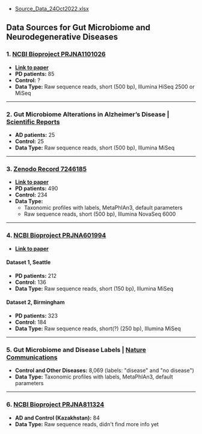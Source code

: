 - [Source_Data_24Oct2022.xlsx](https://zenodo.org/records/7246185)


## Data Sources for Gut Microbiome and Neurodegenerative Diseases

### 1. [NCBI Bioproject PRJNA1101026](https://www.ncbi.nlm.nih.gov/bioproject/PRJNA1101026/)
- **[Link to paper](https://www.nature.com/articles/s41531-024-00681-7)**
- **PD patients:** 85
- **Control:** ?
- **Data Type:** Raw sequence reads, short (500 bp), Illumina HiSeq 2500 or MiSeq

---

### 2. Gut Microbiome Alterations in Alzheimer’s Disease | [Scientific Reports](https://www.nature.com/articles/s41598-022-24645-9)
- **AD patients:** 25
- **Control:** 25
- **Data Type:** Raw sequence reads, short (500 bp), Illumina MiSeq

---

### 3. [Zenodo Record 7246185](https://zenodo.org/records/7246185)
- **[Link to paper](https://www.nature.com/articles/s41467-022-34667-x)**
- **PD patients:** 490
- **Control:** 234
- **Data Type:** 
    - Taxonomic profiles with labels, MetaPhlAn3, default parameters
    - Raw sequence reads, short (500 bp), Illumina NovaSeq 6000

---

### 4. [NCBI Bioproject PRJNA601994](https://www.ncbi.nlm.nih.gov/bioproject/?term=PRJNA601994)
- **[Link to paper](https://www.nature.com/articles/s41531-020-0112-6)**

#### Dataset 1, Seattle
- **PD patients:** 212
- **Control:** 136
- **Data Type:** Raw sequence reads, short (150 bp), Illumina MiSeq

#### Dataset 2, Birmingham
- **PD patients:** 323
- **Control:** 184
- **Data Type:** Raw sequence reads, short(?) (250 bp), Illumina MiSeq

---

### 5. Gut Microbiome and Disease Labels | [Nature Communications](https://www.nature.com/articles/s41467-024-51651-9#data-availability)
- **Control and Other Diseases:** 8,069 (labels: "disease" and "no disease")
- **Data Type:** Taxonomic profiles with labels, MetaPhlAn3, default parameters

---

### 6. [NCBI Bioproject PRJNA811324](https://www.ncbi.nlm.nih.gov/bioproject/PRJNA811324/)
- **AD and Control (Kazakhstan):** 84
- **Data Type:** Raw sequence reads, didn't find more info yet

